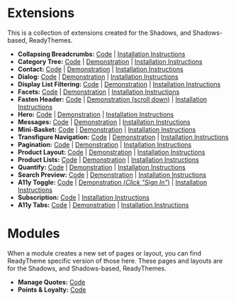 # Extensions
This is a collection of extensions created for the Shadows, and Shadows-based, ReadyThemes.

* **Collapsing Breadcrumbs:** [Code](breadcrumbs/collapsing-breadcrumbs) | [Installation Instructions](breadcrumbs/collapsing-breadcrumbs/install.md)
* **Category Tree:** [Code](category-tree) | [Demonstration](https://shadows.mivareadythemes.com/category-1.html) | [Installation Instructions](category-tree/install.md)
* **Contact:** [Code](contact) | [Demonstration](https://shadows.mivareadythemes.com/contact-us.html) | [Installation Instructions](contact/install.md)
* **Dialog:** [Code](dialog) | [Demonstration](https://shadows.mivareadythemes.com/order-history-list.html) | [Installation Instructions](dialog/install.md)
* **Display List Filtering:** [Code](display-list-filtering) | [Demonstration](https://shadows.mivareadythemes.com/product-list.html) | [Installation Instructions](display-list-filtering/install.md)
* **Facets:** [Code](facets) | [Demonstration](https://shadows.mivareadythemes.com/product-list.html) | [Installation Instructions](facets/install.md)
* **Fasten Header:** [Code](fasten-header) | [Demonstration (scroll down)](https://shadows.mivareadythemes.com/) | [Installation Instructions](fasten-header/install.md)
* **Hero:** [Code](hero) | [Demonstration](https://shadows.mivareadythemes.com/) | [Installation Instructions](hero/install.md)
* **Messages:** [Code](messages) | [Demonstration](https://shadows.mivareadythemes.com/) | [Installation Instructions](messages/install.md)
* **Mini-Basket:** [Code](mini-basket) | [Demonstration](https://shadows.mivareadythemes.com/) | [Installation Instructions](mini-basket/install.md)
* **Transfigure Navigation:** [Code](navigation) | [Demonstration](https://shadows.mivareadythemes.com/) | [Installation Instructions](navigation/install.md)
* **Pagination:** [Code](pagination) | [Demonstration](https://shadows.mivareadythemes.com/product-list.html) | [Installation Instructions](pagination/install.md)
* **Product Layout:** [Code](product-layout) | [Demonstration](https://shadows.mivareadythemes.com/number-2.html) | [Installation Instructions](product-layout/install.md)
* **Product Lists:** [Code](product-lists) | [Demonstration](https://shadows.mivareadythemes.com/product-list.html) | [Installation Instructions](product-lists/install.md)
* **Quantify:** [Code](quantify) | [Demonstration](https://shadows.mivareadythemes.com/number-2.html) | [Installation Instructions](quantify/install.md)
* **Search Preview:** [Code](search-preview) | [Demonstration](https://shadows.mivareadythemes.com/) | [Installation Instructions](search-preview/install.md)
* **A11y Toggle:** [Code](show-related) | [Demonstration (_Click "Sign In"_)](https://shadows.mivareadythemes.com/) | [Installation Instructions](show-related/install.md)
* **Subscription:** [Code](subscriptions) | [Installation Instructions](subscriptions/install.md)
* **A11y Tabs:** [Code](tabs) | [Demonstration](https://shadows.mivareadythemes.com/product-1.html) | [Installation Instructions](tabs/install.md)

# Modules
When a module creates a new set of pages or layout, you can find ReadyTheme specific version of those here. These pages and layouts are for the Shadows, and Shadows-based, ReadyThemes.

* **Manage Quotes:** [Code](quote)
* **Points & Loyalty:** [Code](points)
